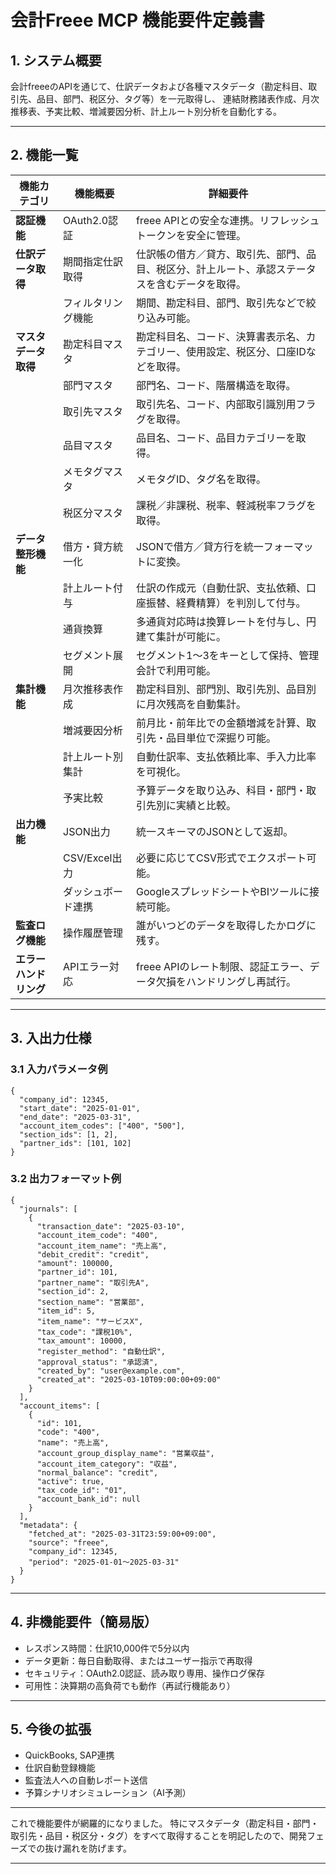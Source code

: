# **会計Freee MCP 機能要件定義書**

## 1. システム概要

会計freeeのAPIを通じて、仕訳データおよび各種マスタデータ（勘定科目、取引先、品目、部門、税区分、タグ等）を一元取得し、
連結財務諸表作成、月次推移表、予実比較、増減要因分析、計上ルート別分析を自動化する。

---

## 2. 機能一覧

| 機能カテゴリ        | 機能概要        | 詳細要件                                            |
| ------------- | ----------- | ----------------------------------------------- |
| **認証機能**      | OAuth2.0認証  | freee APIとの安全な連携。リフレッシュトークンを安全に管理。              |
| **仕訳データ取得**   | 期間指定仕訳取得    | 仕訳帳の借方／貸方、取引先、部門、品目、税区分、計上ルート、承認ステータスを含むデータを取得。 |
|               | フィルタリング機能   | 期間、勘定科目、部門、取引先などで絞り込み可能。                        |
| **マスタデータ取得**  | 勘定科目マスタ     | 勘定科目名、コード、決算書表示名、カテゴリー、使用設定、税区分、口座IDなどを取得。      |
|               | 部門マスタ       | 部門名、コード、階層構造を取得。                                |
|               | 取引先マスタ      | 取引先名、コード、内部取引識別用フラグを取得。                         |
|               | 品目マスタ       | 品目名、コード、品目カテゴリーを取得。                             |
|               | メモタグマスタ     | メモタグID、タグ名を取得。                                  |
|               | 税区分マスタ      | 課税／非課税、税率、軽減税率フラグを取得。                           |
| **データ整形機能**   | 借方・貸方統一化    | JSONで借方／貸方行を統一フォーマットに変換。                        |
|               | 計上ルート付与     | 仕訳の作成元（自動仕訳、支払依頼、口座振替、経費精算）を判別して付与。             |
|               | 通貨換算        | 多通貨対応時は換算レートを付与し、円建て集計が可能に。                     |
|               | セグメント展開     | セグメント1～3をキーとして保持、管理会計で利用可能。                     |
| **集計機能**      | 月次推移表作成     | 勘定科目別、部門別、取引先別、品目別に月次残高を自動集計。                   |
|               | 増減要因分析      | 前月比・前年比での金額増減を計算、取引先・品目単位で深掘り可能。                |
|               | 計上ルート別集計    | 自動仕訳率、支払依頼比率、手入力比率を可視化。                         |
|               | 予実比較        | 予算データを取り込み、科目・部門・取引先別に実績と比較。                    |
| **出力機能**      | JSON出力      | 統一スキーマのJSONとして返却。                               |
|               | CSV/Excel出力 | 必要に応じてCSV形式でエクスポート可能。                           |
|               | ダッシュボード連携   | GoogleスプレッドシートやBIツールに接続可能。                      |
| **監査ログ機能**    | 操作履歴管理      | 誰がいつどのデータを取得したかログに残す。                           |
| **エラーハンドリング** | APIエラー対応    | freee APIのレート制限、認証エラー、データ欠損をハンドリングし再試行。         |

---

## 3. 入出力仕様

### 3.1 入力パラメータ例

```jsonc
{
  "company_id": 12345,
  "start_date": "2025-01-01",
  "end_date": "2025-03-31",
  "account_item_codes": ["400", "500"],
  "section_ids": [1, 2],
  "partner_ids": [101, 102]
}
```

### 3.2 出力フォーマット例

```jsonc
{
  "journals": [
    {
      "transaction_date": "2025-03-10",
      "account_item_code": "400",
      "account_item_name": "売上高",
      "debit_credit": "credit",
      "amount": 100000,
      "partner_id": 101,
      "partner_name": "取引先A",
      "section_id": 2,
      "section_name": "営業部",
      "item_id": 5,
      "item_name": "サービスX",
      "tax_code": "課税10%",
      "tax_amount": 10000,
      "register_method": "自動仕訳",
      "approval_status": "承認済",
      "created_by": "user@example.com",
      "created_at": "2025-03-10T09:00:00+09:00"
    }
  ],
  "account_items": [
    {
      "id": 101,
      "code": "400",
      "name": "売上高",
      "account_group_display_name": "営業収益",
      "account_item_category": "収益",
      "normal_balance": "credit",
      "active": true,
      "tax_code_id": "01",
      "account_bank_id": null
    }
  ],
  "metadata": {
    "fetched_at": "2025-03-31T23:59:00+09:00",
    "source": "freee",
    "company_id": 12345,
    "period": "2025-01-01〜2025-03-31"
  }
}
```

---

## 4. 非機能要件（簡易版）

* レスポンス時間：仕訳10,000件で5分以内
* データ更新：毎日自動取得、またはユーザー指示で再取得
* セキュリティ：OAuth2.0認証、読み取り専用、操作ログ保存
* 可用性：決算期の高負荷でも動作（再試行機能あり）

---

## 5. 今後の拡張

* QuickBooks, SAP連携
* 仕訳自動登録機能
* 監査法人への自動レポート送信
* 予算シナリオシミュレーション（AI予測）

---

これで機能要件が網羅的になりました。
特にマスタデータ（勘定科目・部門・取引先・品目・税区分・タグ）をすべて取得することを明記したので、開発フェーズでの抜け漏れを防げます。

---
